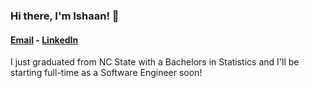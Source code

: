 ### Hi there, I'm Ishaan! 👋

<!--
**iiradia/iiradia** is a ✨ _special_ ✨ repository because its `README.md` (this file) appears on your GitHub profile.

Here are some ideas to get you started:

- 🔭 I’m currently working on ...
- 🌱 I’m currently learning ...
- 👯 I’m looking to collaborate on ...
- 🤔 I’m looking for help with ...
- 💬 Ask me about ...
- 📫 How to reach me: ...
- 😄 Pronouns: ...
- ⚡ Fun fact: ...
-->

#### [Email](mailto:iiradia@ncsu.edu) - [LinkedIn](https://www.linkedin.com/in/ishaan-radia/)

I just graduated from NC State with a Bachelors in Statistics and I'll be starting full-time as a Software Engineer soon! 
